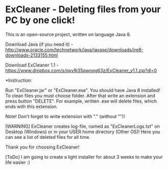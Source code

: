 # ExCleaner - Deleting files from your PC by one click!
This is an open-source project, written on language Java 8.

Download Java (if you need it) - http://www.oracle.com/technetwork/java/javase/downloads/jre8-downloads-2133155.html

Download ExCleaner 1.1 - https://www.dropbox.com/s/qxv9j35qwnqg63z/ExCleaner_v1.1.zip?dl=0

*Instruction:

Run "ExCleaner.jar" or "ExCleaner.exe".
You should have Java 8 installed!
To clean files you must choose folder. 
After that write an extension and press button "DELETE".
For example, written .exe will delete files, which ends with this extension.

Note! Don't forget to write extension with "." (without "")!

[WARNING] ExCleaner creates log-file, named as "ExCleanerLogs.txt" on Desktop (Windows) or in your USER home directory (Other OS)!
Here you can see a list of deleted files for all time.

Thank you for choosing ExCleaner!

[ToDo] I am going to create a light installer for about 3 weeks to make your life easier :)

